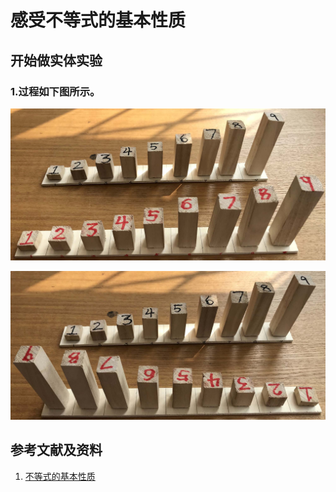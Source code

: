 # 感受不等式的基本性质

## 开始做实体实验

### 1.过程如下图所示。

![](/images/数论/体验1+2+3+...+n的计算过程/1a1.jpg)

![](/images/数论/体验1+2+3+...+n的计算过程/1a2.jpg)

## 参考文献及资料

1. [不等式的基本性质](https://baike.baidu.com/item/%E4%B8%8D%E7%AD%89%E5%BC%8F%E7%9A%84%E5%9F%BA%E6%9C%AC%E6%80%A7%E8%B4%A8/7969725)  


